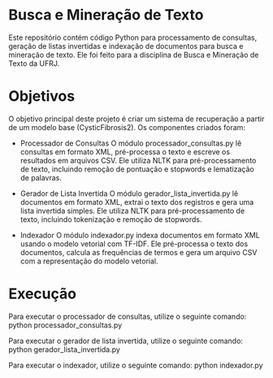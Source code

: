 # Busca e Mineração de Texto
Este repositório contém código Python para processamento de consultas, geração de listas invertidas e indexação de documentos para busca e mineração de texto. Ele foi feito para a disciplina de Busca e Mineração de Texto da UFRJ.

# Objetivos
O objetivo principal deste projeto é criar um sistema de recuperação a partir de um modelo base (CysticFibrosis2).
Os componentes criados foram:

- Processador de Consultas
O módulo processador_consultas.py lê consultas em formato XML, pré-processa o texto e escreve os resultados em arquivos CSV. Ele utiliza NLTK para pré-processamento de texto, incluindo remoção de pontuação e stopwords e lematização de palavras.


- Gerador de Lista Invertida
O módulo gerador_lista_invertida.py lê documentos em formato XML, extrai o texto dos registros e gera uma lista invertida simples. Ele utiliza NLTK para pré-processamento de texto, incluindo tokenização e remoção de stopwords.

- Indexador
O módulo indexador.py indexa documentos em formato XML usando o modelo vetorial com TF-IDF. Ele pré-processa o texto dos documentos, calcula as frequências de termos e gera um arquivo CSV com a representação do modelo vetorial.

# Execução

Para executar o processador de consultas, utilize o seguinte comando:
python processador_consultas.py

Para executar o gerador de lista invertida, utilize o seguinte comando:
python gerador_lista_invertida.py

Para executar o indexador, utilize o seguinte comando:
python indexador.py





